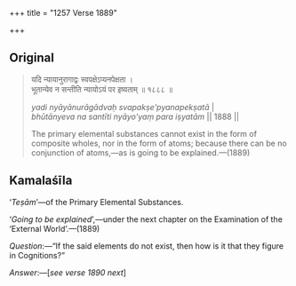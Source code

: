 +++
title = "1257 Verse 1889"

+++
## Original 
>
> यदि न्यायानुरागाद्वः स्वपक्षेऽप्यनपेक्षता ।  
> भूतान्येव न सन्तीति न्यायोऽयं पर इष्यताम् ॥ १८८८ ॥ 
>
> *yadi nyāyānurāgādvaḥ svapakṣe'pyanapekṣatā* \|  
> *bhūtānyeva na santīti nyāyo'yaṃ para iṣyatām* \|\| 1888 \|\| 
>
> The primary elemental substances cannot exist in the form of composite wholes, nor in the form of atoms; because there can be no conjunction of atoms,—as is going to be explained.—(1889)



## Kamalaśīla

‘*Teṣām*’—of the Primary Elemental Substances.

‘*Going to be explained*’,—under the next chapter on the Examination of the ‘External World’.—(1889)

*Question*:—“If the said elements do not exist, then how is it that they figure in Cognitions?”

*Answer*:—[*see verse 1890 next*]


